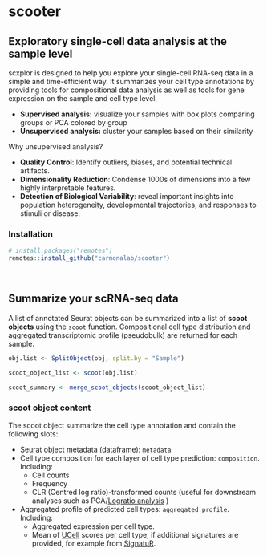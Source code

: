 # scooter

## Exploratory single-cell data analysis at the sample level

scxplor is designed to help you explore your single-cell RNA-seq data in a simple and time-efficient way. It summarizes your cell type annotations by providing tools for compositional data analysis as well as tools for gene expression on the sample and cell type level.
- **Supervised analysis:** visualize your samples with box plots comparing groups or PCA colored by group
- **Unsupervised analysis:** cluster your samples based on their similarity

Why unsupervised analysis?
- **Quality Control**: Identify outliers, biases, and potential technical artifacts.
- **Dimensionality Reduction**: Condense 1000s of dimensions into a few highly interpretable features.
- **Detection of Biological Variability**: reveal important insights into population heterogeneity, developmental trajectories, and responses to stimuli or disease.

### Installation

``` r
# install.packages("remotes")
remotes::install_github("carmonalab/scooter")
```

<br>

## Summarize your scRNA-seq data

A list of annotated Seurat objects can be summarized into a list of **scoot objects** using the `scoot` function. Compositional cell type distribution and aggregated transcriptomic profile (pseudobulk) are returned for each sample.

``` r
obj.list <- SplitObject(obj, split.by = "Sample")

scoot_object_list <- scoot(obj.list)

scoot_summary <- merge_scoot_objects(scoot_object_list)
```

### scoot object content

The scoot object summarize the cell type annotation and contain the following slots:

- Seurat object metadata (dataframe): `metadata`
- Cell type composition for each layer of cell type prediction: `composition`. Including:
  - Cell counts
  - Frequency
  - CLR (Centred log ratio)-transformed counts (useful for downstream analyses such as PCA/[Logratio analysis](https://doi.org/10.1146/annurev-statistics-042720-124436) )
- Aggregated profile of predicted cell types: `aggregated_profile`. Including:
  - Aggregated expression per cell type.
  - Mean of [UCell](https://github.com/carmonalab/UCell) scores per cell type, if additional signatures are provided, for example from [SignatuR](https://github.com/carmonalab/SignatuR).

